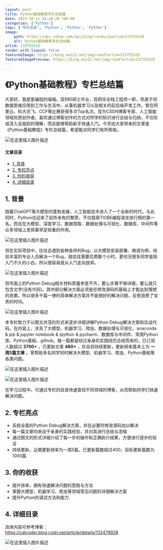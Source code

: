 ```yaml
---
layout: post
title: Python基础教程专栏总结篇
date: 2023-10-11 14:28:28 +08:00
categories: ['Python']
tags: ['专栏总结', 'Python', 'Python', 'Python']
image:
    path: https://api.vvhan.com/api/bing?rand=sj&artid=133755528
    alt: Python基础教程专栏总结篇
artid: 133755528
render_with_liquid: false
featuredImage: https://bing.ee123.net/img/rand?artid=133755528
featuredImagePreview: https://bing.ee123.net/img/rand?artid=133755528
---
```


# 《Python基础教程》专栏总结篇

大家好，我是爱编程的喵喵。双985硕士毕业，现担任全栈工程师一职，热衷于将数据思维应用到工作与生活中。从事机器学习以及相关的前后端开发工作。曾在阿里云、科大讯飞、CCF等比赛获得多次Top名次。现为CSDN博客专家、人工智能领域优质创作者。喜欢通过博客创作的方式对所学的知识进行总结与归纳，不仅形成深入且独到的理解，而且能够帮助新手快速入门。今天给大家带来的文章是《Python基础教程》专栏总结篇，希望能对同学们有所帮助。
  
![在这里插入图片描述](https://i-blog.csdnimg.cn/blog_migrate/8aeda8fc0e9e55e5450482e7f25dc1de.jpeg#pic_center)

#### 文章目录

* [1. 背景](#1__4)
* [2. 专栏亮点](#2__33)
* [3. 你的收获](#3__39)
* [4. 详细目录](#4__46)

## 1. 背景

随着ChatGPT等大模型的蓬勃发展，人工智能技术进入了一个全新的时代。与此同时，Python也迎来了前所未有的繁荣，不仅稳居TIOBE编程语言排行榜的第一名，而且在大模型、深度学习、数据爬取、数据处理与可视化、数据库、中间件等众多领域上发挥着举足轻重的作用。
  
![在这里插入图片描述](https://i-blog.csdnimg.cn/blog_migrate/bad85f7f660231455dcf0f3f2c8247bb.png#pic_center)

但在实际项目中，往往会遇到各种各样的Bug，以大模型安装部署、微调为例，经验丰富的专业人员解决一个Bug，就往往需要花费数个小时，更何况很多同学是刚入门不久的小白，所以很容易就从入门走向放弃。

![在这里插入图片描述](https://i-blog.csdnimg.cn/blog_migrate/3afa2bb372b908729915153947fec94f.png#pic_center)

但市面上的Python Debug相关材料质量参差不齐，要么步骤不够详细，要么就只包含文字(没有代码)。其中部分解决方案必须是在修改源码的基础上才能达到理想的效果。所以很多千篇一律的简单解决方案并不能很好的解决问题，反倒浪费了宝贵的时间。

![在这里插入图片描述](https://i-blog.csdnimg.cn/blog_migrate/fc772ce557785643a215089fcd03be4a.png#pic_center)

本专栏致力于以图文并茂的形式来逐步详细讲解Python Debug解决方案和实战代码。在内容上，涉及了大模型、机器学习、爬虫、数据处理与可视化、anaconda & pip & jupyter notebook & ipython & pycharm、数据库与中间件、常用Python库、Python基础、github。每一篇都是经过亲身的实践经历总结而来的，已订阅人数超过
**3700+**
，已更新文章
**480+**
，并且将持续更新，更新频率基本上为
**一周5篇文章**
。曾帮助多名同学同时解决大模型、机器学习、爬虫、Python基础等各类问题。
  
![在这里插入图片描述](https://i-blog.csdnimg.cn/blog_migrate/f0c623af17a1d301a1e872d13657f2d5.png#pic_center)

![在这里插入图片描述](https://i-blog.csdnimg.cn/blog_migrate/63c1d2431d1e3a85332875ba804bf3f3.png#pic_center)

在学习过程中，可通过专栏的目录快速查找不同领域的博客，从而帮助同学们快速解决问题。

## 2. 专栏亮点

* 系统全面的Python Debug解决方案，并在必要时修改源码加以解决
* 每一篇文章均来自于亲身的实践经验，并对其进行总结与浓缩
* 通过图文的形式详细介绍了每一步的操作和正确执行结果，方便进行逐步的验证
* 持续更新，近期更新频率为一周5篇，已更新篇数超过400，目标更新篇数为1000篇

## 3. 你的收获

* 提升效率，拥有快速解决问题的思路与方法
* 掌握大模型、机器学习、爬虫等领域常见问题的详细解决方案
* 提升Python的调试方法和能力

## 4. 详细目录

具体内容可参考博客：
<https://catcoder.blog.csdn.net/article/details/132479928>

![在这里插入图片描述](https://i-blog.csdnimg.cn/blog_migrate/2d972e787700d5acf5ec8b2a30081d90.png#pic_center)